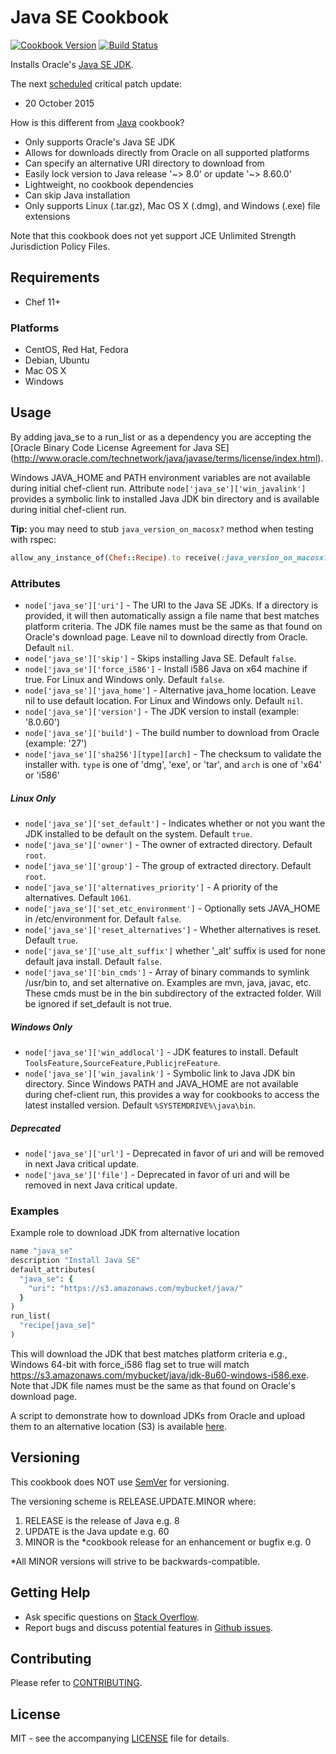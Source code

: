# Java SE Cookbook

[![Cookbook Version](http://img.shields.io/cookbook/v/java_se.svg?style=flat-square)][cookbook]
[![Build Status](http://img.shields.io/travis/dhoer/chef-java_se.svg?style=flat-square)][travis]

[cookbook]: https://supermarket.chef.io/cookbooks/java_se
[travis]: https://travis-ci.org/dhoer/chef-java_se

Installs Oracle's [Java SE JDK](http://www.oracle.com/technetwork/java/javase/downloads/jdk8-downloads-2133151.html).

The next [scheduled](http://www.oracle.com/technetwork/topics/security/alerts-086861.html) critical patch update:

- 20 October 2015

How is this different from [Java](https://github.com/agileorbit-cookbooks/java) cookbook?

- Only supports Oracle's Java SE JDK
- Allows for downloads directly from Oracle on all supported platforms
- Can specify an alternative URI directory to download from
- Easily lock version to Java release '~> 8.0' or update '~> 8.60.0'
- Lightweight, no cookbook dependencies
- Can skip Java installation
- Only supports Linux (.tar.gz), Mac OS X (.dmg), and Windows (.exe) file extensions
         
Note that this cookbook does not yet support JCE Unlimited Strength Jurisdiction Policy Files.
                                                  
## Requirements

- Chef 11+

### Platforms

- CentOS, Red Hat, Fedora
- Debian, Ubuntu
- Mac OS X
- Windows

## Usage

By adding java_se to a run_list or as a dependency you are accepting the 
[Oracle Binary Code License Agreement for Java SE]
(http://www.oracle.com/technetwork/java/javase/terms/license/index.html).

Windows JAVA_HOME and PATH environment variables are not available during initial chef-client run. Attribute 
`node['java_se']['win_javalink']` provides a symbolic link to installed Java JDK bin directory and is available 
during initial chef-client run.

**Tip:** you may need to stub `java_version_on_macosx?` method when testing with rspec:

```ruby
allow_any_instance_of(Chef::Recipe).to receive(:java_version_on_macosx?).and_return(false)
```

### Attributes

- `node['java_se']['uri']` - The URI to the Java SE JDKs. If a directory is provided, it will then automatically 
assign a file name that best matches platform criteria.  The JDK file names must be the same as that found on 
Oracle's download page. Leave nil to download directly from Oracle. Default `nil`.
- `node['java_se']['skip']` - Skips installing Java SE. Default `false`.
- `node['java_se']['force_i586']` - Install i586 Java on x64 machine if true. For Linux and Windows 
only. Default `false`.
- `node['java_se']['java_home']` - Alternative java_home location. Leave nil to use default location. For Linux
and Windows only. Default `nil`.
- `node['java_se']['version']` - The JDK version to install (example: '8.0.60')
- `node['java_se']['build']` - The build number to download from Oracle (example: '27')
- `node['java_se']['sha256'][type][arch]` - The checksum to validate the installer with. `type` is one of 'dmg', 'exe', or 'tar', and `arch` is one of 'x64' or 'i586'

##### Linux Only
- `node['java_se']['set_default']` - Indicates whether or not you want the JDK installed to be default on the 
system. Default `true`.                
- `node['java_se']['owner']` - The owner of extracted directory. Default `root`. 
- `node['java_se']['group']` - The group of extracted directory. Default `root`. 
- `node['java_se']['alternatives_priority']` - A priority of the alternatives. Default `1061`.
- `node['java_se']['set_etc_environment']` - Optionally sets JAVA_HOME in /etc/environment for. Default `false`.
- `node['java_se']['reset_alternatives']` - Whether alternatives is reset. Default `true`.  
- `node['java_se']['use_alt_suffix']` whether '_alt' suffix is used for none default java install. Default `false`. 
- `node['java_se']['bin_cmds']` -  Array of binary commands to symlink /usr/bin to, and set alternative on.  Examples 
are mvn, java, javac, etc. These cmds must be in the bin subdirectory of the extracted folder. Will be ignored if 
set_default is not true. 

##### Windows Only
- `node['java_se']['win_addlocal']` - JDK features to install. Default `ToolsFeature,SourceFeature,PublicjreFeature`.
- `node['java_se']['win_javalink']` - Symbolic link to Java JDK bin directory. Since Windows PATH and JAVA_HOME
are not available during chef-client run, this provides a way for cookbooks to access the latest installed 
version. Default `%SYSTEMDRIVE%\java\bin`.

##### Deprecated
- `node['java_se']['url']` - Deprecated in favor of uri and will be removed in next Java critical update.
- `node['java_se']['file']` - Deprecated in favor of uri and will be removed in next Java critical update.

### Examples
 
Example role to download JDK from alternative location 

```ruby
name "java_se"
description "Install Java SE"
default_attributes(
  "java_se": {
    "uri": "https://s3.amazonaws.com/mybucket/java/"
  }
)
run_list(
  "recipe[java_se]"
)
```

This will download the JDK that best matches platform criteria e.g., Windows 64-bit with force_i586 flag set to true
will match https://s3.amazonaws.com/mybucket/java/jdk-8u60-windows-i586.exe. Note that JDK file names must be the 
same as that found on Oracle's download page. 

A script to demonstrate how to download JDKs from Oracle and upload them to an alternative location (S3) is 
available [here](https://github.com/dhoer/chef-java_se/wiki/Populate-S3-with-JDKs).

## Versioning

This cookbook does NOT use [SemVer](http://semver.org) for versioning.  

The versioning scheme is RELEASE.UPDATE.MINOR where:

1. RELEASE is the release of Java e.g. 8
2. UPDATE is the Java update e.g. 60
3. MINOR is the *cookbook release for an enhancement or bugfix e.g. 0

*All MINOR versions will strive to be backwards-compatible.

## Getting Help

- Ask specific questions on [Stack Overflow](http://stackoverflow.com/questions/tagged/chef-java_se).
- Report bugs and discuss potential features in
[Github issues](https://github.com/dhoer/chef-java_se/issues).

## Contributing

Please refer to [CONTRIBUTING](https://github.com/dhoer/chef-java_se/blob/master/CONTRIBUTING.md).

## License

MIT - see the accompanying [LICENSE](https://github.com/dhoer/chef-java_se/blob/master/LICENSE.md) file
for details.
